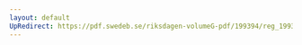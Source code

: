 ```yaml
---
layout: default
UpRedirect: https://pdf.swedeb.se/riksdagen-volumeG-pdf/199394/reg_199394/reg_199394_0145.pdf
---
```

